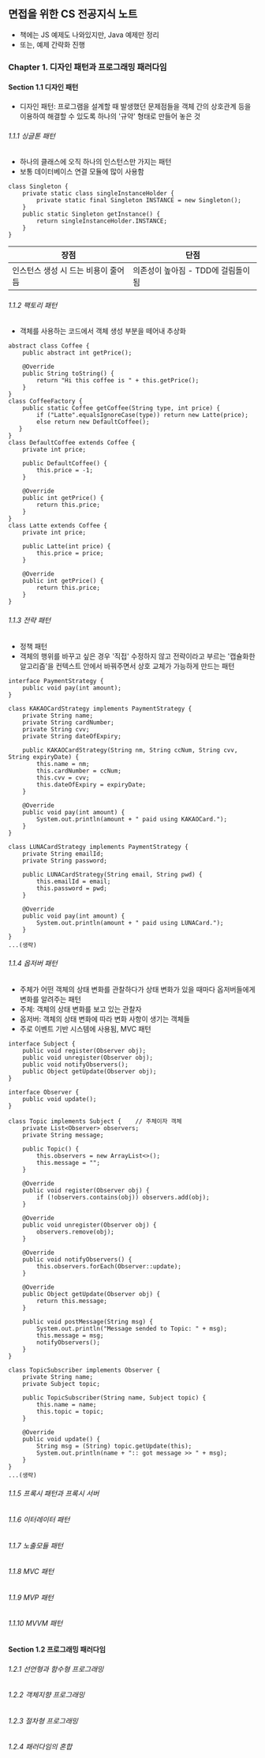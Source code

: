 ## 면접을 위한 CS 전공지식 노트
- 책에는 JS 예제도 나와있지만, Java 예제만 정리
- 또는, 예제 간략화 진행

### Chapter 1. 디자인 패턴과 프로그래밍 패러다임
#### Section 1.1 디자인 패턴 
- 디자인 패턴: 프로그램을 설계할 때 발생했던 문제점들을 객체 간의 상호관계 등을 이용하여 해결할 수 있도록 하나의 '규약' 형태로 만들어 놓은 것
###### 1.1.1 싱글톤 패턴 
- 하나의 클래스에 오직 하나의 인스턴스만 가지는 패턴 
- 보통 데이터베이스 연결 모듈에 많이 사용함
```
class Singleton {
    private static class singleInstanceHolder {
        private static final Singleton INSTANCE = new Singleton();
    }
    public static Singleton getInstance() {
        return singleInstanceHolder.INSTANCE;
    }
}    
```
|장점|단점|
  |------|---|
|인스턴스 생성 시 드는 비용이 줄어듬|의존성이 높아짐 - TDD에 걸림돌이 됨|

###### 1.1.2 팩토리 패턴 
- 객체를 사용하는 코드에서 객체 생성 부분을 떼어내 추상화
```
abstract class Coffee {
    public abstract int getPrice();
    
    @Override
    public String toString() {
        return "Hi this coffee is " + this.getPrice();
    }
}
class CoffeeFactory {
    public static Coffee getCoffee(String type, int price) {
        if ("Latte".equalsIgnoreCase(type)) return new Latte(price);
        else return new DefaultCoffee();
   }
}
class DefaultCoffee extends Coffee {
    private int price;
    
    public DefaultCoffee() {
        this.price = -1;
    }
    
    @Override
    public int getPrice() {
        return this.price;
    }
}
class Latte extends Coffee {
    private int price;
    
    public Latte(int price) {
        this.price = price;
    }
    
    @Override
    public int getPrice() {
        return this.price;
    }
}
```

###### 1.1.3 전략 패턴
- 정책 패턴
- 객체의 행위를 바꾸고 싶은 경우 '직접' 수정하지 않고 전략이라고 부르는 '캡슐화한 알고리즘'을 컨텍스트 안에서 바꿔주면서
상호 교체가 가능하게 만드는 패턴
```
interface PaymentStrategy {
    public void pay(int amount);
}

class KAKAOCardStrategy implements PaymentStrategy {
    private String name;
    private String cardNumber;
    private String cvv;
    private String dateOfExpiry;
    
    public KAKAOCardStrategy(String nm, String ccNum, String cvv, String expiryDate) {
        this.name = nm;
        this.cardNumber = ccNum;
        this.cvv = cvv;
        this.dateOfExpiry = expiryDate;
    }
    
    @Override
    public void pay(int amount) {
        System.out.println(amount + " paid using KAKAOCard.");
    }
}

class LUNACardStrategy implements PaymentStrategy {
    private String emailId;
    private String password;
    
    public LUNACardStrategy(String email, String pwd) {
        this.emailId = email;
        this.password = pwd;
    }
    
    @Override
    public void pay(int amount) {
        System.out.println(amount + " paid using LUNACard.");
    }
}
...(생략)
```

###### 1.1.4 옵저버 패턴
- 주체가 어떤 객체의 상태 변화를 관찰하다가 상태 변화가 있을 때마다 옵저버들에게 변화를 알려주는 패턴
- 주체: 객체의 상태 변화를 보고 있는 관찰자
- 옵저버: 객체의 상태 변화에 따라 변화 사항이 생기는 객체들
- 주로 이벤트 기반 시스템에 사용됨, MVC 패턴 
```
interface Subject {
    public void register(Observer obj);
    public void unregister(Observer obj);
    public void notifyObservers();
    public Object getUpdate(Observer obj);
}

interface Observer {
    public void update();
}

class Topic implements Subject {    // 주체이자 객체
    private List<Observer> observers;
    private String message;
    
    public Topic() {
        this.observers = new ArrayList<>();
        this.message = "";
    }
    
    @Override
    public void register(Observer obj) {
        if (!observers.contains(obj)) observers.add(obj);
    }
    
    @Override
    public void unregister(Observer obj) {
        observers.remove(obj);
    }
    
    @Override
    public void notifyObservers() {
        this.observers.forEach(Observer::update);
    }
    
    @Override
    public Object getUpdate(Observer obj) {
        return this.message;
    }
    
    public void postMessage(String msg) {
        System.out.println("Message sended to Topic: " + msg);
        this.message = msg;
        notifyObservers();
    }
}

class TopicSubscriber implements Observer {
    private String name;
    private Subject topic;
    
    public TopicSubscriber(String name, Subject topic) {
        this.name = name;
        this.topic = topic;
    }
    
    @Override
    public void update() {
        String msg = (String) topic.getUpdate(this);
        System.out.println(name + ":: got message >> " + msg);
    }
}
...(생략)
```
###### 1.1.5 프록시 패턴과 프록시 서버
###### 1.1.6 이터레이터 패턴
###### 1.1.7 노출모듈 패턴
###### 1.1.8 MVC 패턴
###### 1.1.9 MVP 패턴
###### 1.1.10 MVVM 패턴

#### Section 1.2 프로그래밍 패러다임
###### 1.2.1 선언형과 함수형 프로그래밍
###### 1.2.2 객체지향 프로그래밍
###### 1.2.3 절차형 프로그래밍
###### 1.2.4 패러다임의 혼합